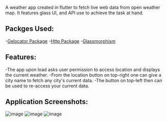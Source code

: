 A weather app created in flutter to fetch live web data from open weather map.
It features glass UI, and API use to achieve the task at hand.
## Packges Used:
  -[Gelocator Package](https://pub.dev/packages/geolocator)
  -[Http Package](https://pub.dev/packages/http)
  -[Glassmorphism](https://pub.dev/packages/glassmorphism)
## Features:
  -The app upon load asks user permission to access location and displays the current weather.
  -From the location button on top-right one can give a city name to fetch any city's current data.
  -The button on top-left then can be used to re-access your current data.
## Application Screenshots:
![image](https://user-images.githubusercontent.com/83944516/190992439-ac377883-5c08-4089-8e1b-c27650c93351.png)
![image](https://user-images.githubusercontent.com/83944516/190992503-e7e804e1-7e73-41cc-8e8c-885cb3e91e33.png)
![image](https://user-images.githubusercontent.com/83944516/190992562-665190d5-9e08-4b80-ba25-37b6c2f089e3.png)
